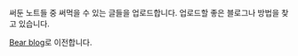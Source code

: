 써둔 노트들 중 써먹을 수 있는 글들을 업로드합니다.
업로드할 좋은 블로그나 방법을 찾고 있습니다.

[Bear blog](https://bearblog.dev/timblog/dashboard/posts/)로 이전합니다.
